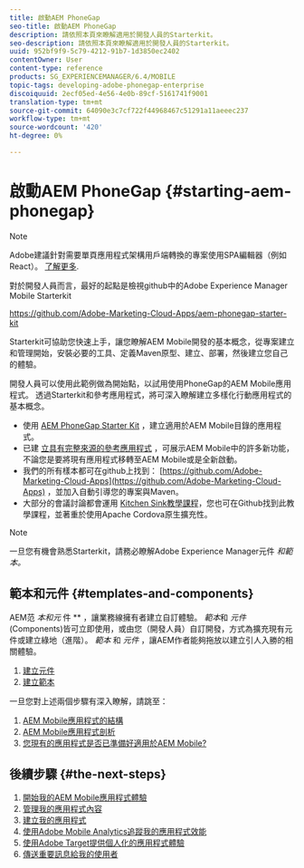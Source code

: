 ```yaml
---
title: 啟動AEM PhoneGap
seo-title: 啟動AEM PhoneGap
description: 請依照本頁來瞭解適用於開發人員的Starterkit。
seo-description: 請依照本頁來瞭解適用於開發人員的Starterkit。
uuid: 952bf9f9-5c79-4212-91b7-1d3850ec2402
contentOwner: User
content-type: reference
products: SG_EXPERIENCEMANAGER/6.4/MOBILE
topic-tags: developing-adobe-phonegap-enterprise
discoiquuid: 2ecf05ed-4e56-4e0b-89cf-5161741f9001
translation-type: tm+mt
source-git-commit: 64090e3c7cf722f44968467c51291a11aeeec237
workflow-type: tm+mt
source-wordcount: '420'
ht-degree: 0%

---
```



# 啟動AEM PhoneGap {#starting-aem-phonegap}

>[!NOTE]
>
>Adobe建議針對需要單頁應用程式架構用戶端轉換的專案使用SPA編輯器（例如React）。 [了解更多](/help/sites-developing/spa-overview.md).

對於開發人員而言，最好的起點是檢視github中的Adobe Experience Manager Mobile Starterkit

https://github.com/Adobe-Marketing-Cloud-Apps/aem-phonegap-starter-kit

Starterkit可協助您快速上手，讓您瞭解AEM Mobile開發的基本概念，從專案建立和管理開始，安裝必要的工具、定義Maven原型、建立、部署，然後建立您自己的體驗。

開發人員可以使用此範例做為開始點，以試用使用PhoneGap的AEM Mobile應用程式。 透過Starterkit和參考應用程式，將可深入瞭解建立多樣化行動應用程式的基本概念。

* 使用 [AEM PhoneGap Starter Kit](https://github.com/Adobe-Marketing-Cloud-Apps/aem-phonegap-starter-kit) ，建立適用於AEM Mobile目錄的應用程式。
* 已建 [立具有完整來源的參考應用程式](https://github.com/Adobe-Marketing-Cloud-Apps/aem-mobile-hybrid-reference) ，可展示AEM Mobile中的許多新功能，不論您是要將現有應用程式移轉至AEM Mobile或是全新啟動。
* 我們的所有樣本都可在github上找到： [https://github.com/Adobe-Marketing-Cloud-Apps](https://github.com/Adobe-Marketing-Cloud-Apps) ，並加入自動引導您的專案與Maven。
* 大部分的會議討論都會運用 [Kitchen Sink教學課程](https://github.com/blefebvre/aem-phonegap-kitchen-sink)，您也可在Github找到此教學課程，並著重於使用Apache Cordova原生擴充性。

>[!NOTE]
>
>一旦您有機會熟悉Starterkit，請務必瞭解Adobe Experience Manager元件 *和範本。*

## 範本和元件 {#templates-and-components}

AEM范 *本和元* 件 ** ，讓業務線擁有者建立自訂體驗。 *範本*和 *元件* (Components)皆可立即使用，或由您（開發人員）自訂開發，方式為擴充現有元件或建立綠地（進階）。 *範本* 和 *元件* ，讓AEM作者能夠拖放以建立引人入勝的相關體驗。

1. [建立元件](/help/sites-developing/components.md)
1. [建立範本](/help/sites-developing/templates.md)

一旦您對上述兩個步驟有深入瞭解，請跳至：

1. [AEM Mobile應用程式的結構](/help/mobile/phonegap-structure-an-app.md)
1. [AEM Mobile應用程式剖析](/help/mobile/phonegap-apps-arch.md)
1. [您現有的應用程式是否已準備好適用於AEM Mobile?](/help/mobile/phonegap-adding-content-to-imported-app.md)

## 後續步驟 {#the-next-steps}

1. [開始我的AEM Mobile應用程式體驗](/help/mobile/starting-aem-phonegap-app.md)
1. [管理我的應用程式內容](/help/mobile/phonegap-manage-app-content.md)
1. [建立我的應用程式](/help/mobile/building-app-mobile-phonegap.md)
1. [使用Adobe Mobile Analytics追蹤我的應用程式效能](/help/mobile/phonegap-intro-to-app-analytics.md)
1. [使用Adobe Target提供個人化的應用程式體驗](/help/mobile/phonegap-aem-mobile-content-personalization.md)
1. [傳送重要訊息給我的使用者](/help/mobile/phonegap-push-notifications.md)
